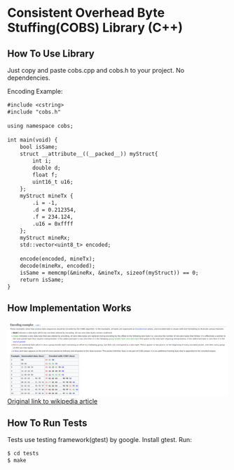 # Consistent Overhead Byte Stuffing(COBS) Library (C++)

## How To Use Library
Just copy and paste cobs.cpp and cobs.h to your project. No dependencies.  

Encoding Example:
```
#include <cstring>
#include "cobs.h"

using namespace cobs;

int main(void) {
    bool isSame;
    struct __attribute__((__packed__)) myStruct{
        int i;
        double d;
        float f;
        uint16_t u16;
    };
    myStruct mineTx {
        .i = -1,
        .d = 0.212354,
        .f = 234.124,
        .u16 = 0xffff
    };
    myStruct mineRx;
    std::vector<uint8_t> encoded;

    encode(encoded, mineTx);
    decode(mineRx, encoded);
    isSame = memcmp(&mineRx, &mineTx, sizeof(myStruct)) == 0;
    return isSame;
}
```
## How Implementation Works

![Encoded output examples and explanation](./docs/encoding_examples.png)
[Original link to wikipedia article](https://en.wikipedia.org/wiki/Consistent_Overhead_Byte_Stuffing)

## How To Run Tests
Tests use testing framework(gtest) by google. Install gtest. Run:  
```
$ cd tests 
$ make
```